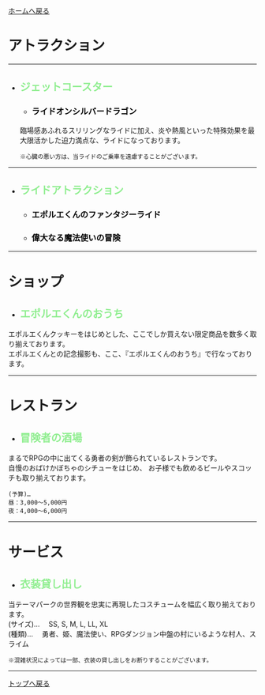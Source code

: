 [ホームへ戻る](https://takajo-soft03.github.io/EUROPE)


# アトラクション
****************
* ## <span style="color:Lightgreen;">ジェットコースター</span>
    * ### <span style="color:black;">ライドオンシルバードラゴン</span>
    臨場感あふれるスリリングなライドに加え、炎や熱風といった特殊効果を最大限活かした迫力満点な、ライドになっております。  

      ※心臓の悪い方は、当ライドのご乗車を遠慮することがございます。  

****************   
* ## <span style="color:Lightgreen;">ライドアトラクション</span>
    * ### <span style="color:black;">エポルエくんのファンタジーライド</span>
        
    * ### <span style="color:black;">偉大なる魔法使いの冒険</span>

****************
# ショップ
* ## <span style="color:Lightgreen;">エポルエくんのおうち</span>
エポルエくんクッキーをはじめとした、ここでしか買えない限定商品を数多く取り揃えております。  
エポルエくんとの記念撮影も、ここ、『エポルエくんのおうち』で行なっております。  

****************
# レストラン
* ## <span style="color:Lightgreen;">冒険者の酒場</span>
まるでRPGの中に出てくる勇者の剣が飾られているレストランです。  
自慢のおばけかぼちゃのシチューをはじめ、
お子様でも飲めるビールやスコッチも取り揃えております。  

    (予算)…
    昼：3,000〜5,000円
    夜：4,000〜6,000円

****************
# サービス
* ## <span style="color:Lightgreen;">衣装貸し出し</span>
当テーマパークの世界観を忠実に再現したコスチュームを幅広く取り揃えております。  
(サイズ)…
　SS, S, M, L, LL, XL  
(種類)…
　勇者、姫、魔法使い、RPGダンジョン中盤の村にいるような村人、スライム  

    ※混雑状況によっては一部、衣装の貸し出しをお断りすることがございます。

***************
[トップへ戻る](https://takajo-soft03.github.io/EUROPE/attraction)

